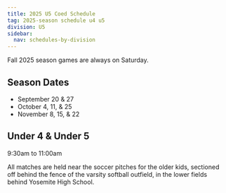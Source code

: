 ```yaml
---
title: 2025 U5 Coed Schedule
tag: 2025-season schedule u4 u5
division: U5
sidebar:
  nav: schedules-by-division
---
```


Fall 2025 season games are always on Saturday.

## Season Dates

* September 20 & 27
* October 4, 11, & 25
* November 8, 15, & 22

## Under 4 & Under 5

9:30am to 11:00am

All matches are held near the soccer pitches for the older kids,
sectioned off behind the fence of the varsity softball outfield,
in the lower fields behind Yosemite High School.
